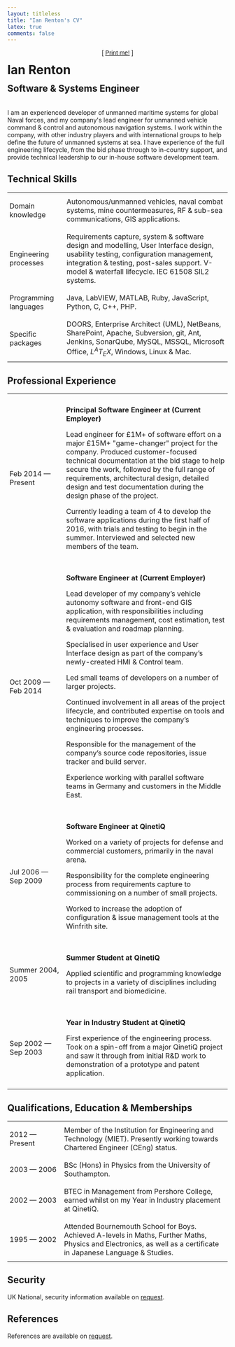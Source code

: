 ```yaml
---
layout: titleless
title: "Ian Renton's CV"
latex: true
comments: false
---
```


<style>
h1 {
  margin-top: 0;
}
td {
  padding: 10px 5px;
  min-width: 7em;
}
.printme {
  text-align: center;
  font-family: sans-serif;
  text-decoration: none;
}
.contact {
  display: none;
}
@media print {
  .printme {
    display: none;
  }
  .contact {
    display: block;
  }
}
</style>

<p class="printme">[ <a href="#" onclick="window.print();">Print me!</a> ]</p>
<div class="contact" style="float:right;">ian@ianrenton.com<br/>http://ianrenton.com</div>
<div style="display:block;"><h1 style="text-decoration: none">Ian&nbsp;Renton</h1>
<h2 style="position: relative; top: -0.8em; text-decoration: none">Software&nbsp;&amp;&nbsp;Systems&nbsp;Engineer</h2></div>

I am an experienced developer of unmanned maritime systems for global Naval forces, and my company's lead engineer for unmanned vehicle command & control and autonomous navigation systems. I work within the company, with other industry players and with international groups to help define the future of unmanned systems at sea. I have experience of the full engineering lifecycle, from the bid phase through to in-country support, and provide technical leadership to our in-house software development team.

## Technical Skills

<table cellspacing="0"><tr><td>
Domain knowledge
</td><td>
Autonomous/unmanned vehicles, naval combat systems, mine countermeasures, RF & sub-sea communications, GIS applications.
</td></tr><tr><td>
Engineering processes
</td><td>
Requirements capture, system & software design and modelling, User Interface design, usability testing, configuration management, integration & testing, post-sales support. V-model & waterfall lifecycle. IEC 61508 SIL2 systems.
</td></tr><tr><td>
Programming languages
</td><td>
Java, LabVIEW, MATLAB, Ruby, JavaScript, Python, C, C++, PHP.
</td></tr><tr><td>
Specific packages
</td><td>
DOORS, Enterprise Architect (UML), NetBeans, SharePoint, Apache, Subversion, git, Ant, Jenkins, SonarQube, MySQL, MSSQL, Microsoft Office, <i>L<sup>A</sup>T<sub>E</sub>X</i>, Windows, Linux & Mac.
</td></tr></table>

## Professional Experience

<table cellspacing="0"><tr><td>
Feb&nbsp;2014 &mdash; Present
</td><td>
<p><b>Principal Software Engineer at (Current Employer)</b></p>
<p>Lead engineer for £1M+ of software effort on a major £15M+ "game-changer" project for the company. Produced customer-focused technical documentation at the bid stage to help secure the work, followed by the full range of requirements, architectural design, detailed design and test documentation during the design phase of the project.</p>
<p>Currently leading a team of 4 to develop the software applications during the first half of 2016, with trials and testing to begin in the summer. Interviewed and selected new members of the team.</p>
</td></tr><tr><td>

Oct&nbsp;2009 &mdash; Feb&nbsp;2014
</td><td>
<p><b>Software Engineer at (Current Employer)</b></p>
<p>Lead developer of my company’s vehicle autonomy software and front-end GIS application, with responsibilities including requirements management, cost estimation, test & evaluation and roadmap planning.</p>
<p>Specialised in user experience and User Interface design as part of the company’s newly-created HMI & Control team.</p>
<p>Led small teams of developers on a number of larger projects.</p>
<p>Continued involvement in all areas of the project lifecycle, and contributed expertise on tools and techniques to improve the company’s engineering processes.</p>
<p>Responsible for the management of the company’s source code repositories, issue tracker and build server.</p>
<p>Experience working with parallel software teams in Germany and customers in the Middle East.</p>
</td></tr><tr><td>

Jul&nbsp;2006 &mdash; Sep&nbsp;2009
</td><td>
<p><b>Software Engineer at QinetiQ</b></p>
<p>Worked on a variety of projects for defense and commercial customers, primarily in the naval arena.</p>
<p>Responsibility for the complete engineering process from requirements capture to commissioning on a number of small projects.</p>
<p>Worked to increase the adoption of configuration & issue management tools at the Winfrith site.</p>
</td></tr><tr><td>

Summer&nbsp;2004, 2005
</td><td>
<p><b>Summer Student at QinetiQ</b></p>
<p>Applied scientific and programming knowledge to projects in a variety of disciplines including rail transport and biomedicine.</p>
</td></tr><tr><td>

Sep&nbsp;2002 &mdash; Sep&nbsp;2003
</td><td>
<p><b>Year in Industry Student at QinetiQ</b></p>
<p>First experience of the engineering process. Took on a spin-off from a major QinetiQ project and saw it through from initial R&D work to demonstration of a prototype and patent application.</p>
</td></tr></table>

## Qualifications, Education & Memberships

<table cellspacing="0"><tr><td>
2012 &mdash; Present
</td><td>
Member of the Institution for Engineering and Technology (MIET). Presently working towards Chartered Engineer (CEng) status.
</td></tr><tr><td>
2003 &mdash; 2006
</td><td>
BSc (Hons) in Physics from the University of Southampton.
</td></tr><tr><td>
2002 &mdash; 2003
</td><td>
BTEC in Management from Pershore College, earned whilst on my Year in Industry placement at QinetiQ.
</td></tr><tr><td>
1995 &mdash; 2002
</td><td>
Attended Bournemouth School for Boys. Achieved A-levels in Maths, Further Maths,
Physics and Electronics, as well as a certificate in Japanese Language & Studies.
</td></tr></table>

## Security

UK National, security information available on <a href="mailto:ian@ianrenton.com">request</a>.

## References

References are available on <a href="mailto:ian@ianrenton.com">request</a>.
